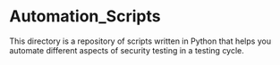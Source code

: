 # Automation_Scripts
This directory is a repository of scripts written in Python that helps you automate different aspects of security testing in a testing cycle.
